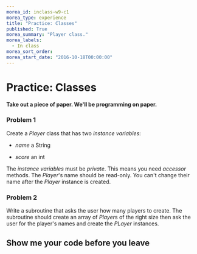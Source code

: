 ```yaml
---
morea_id: inclass-w9-c1
morea_type: experience
title: "Practice: Classes"
published: True
morea_summary: "Player class."
morea_labels:
  - In class
morea_sort_order:
morea_start_date: "2016-10-18T00:00:00"
---
```


# Practice: Classes

**Take out a piece of paper. We'll be programming on paper.**

### Problem 1

Create a *Player* class that has two *instance variables*:

  * *name* a String
  
  * *score* an int
  
The *instance variables* must be *private*. This means you need *accessor* methods.  The *Player*'s name should be read-only. You can't change their name after the *Player* instance is created.


### Problem 2

Write a subroutine that asks the user how many players to create.  The subroutine should create an array of *Player*s of the right size then ask the user for the player's names and create the *PLayer* instances.


## Show me your code before you leave
